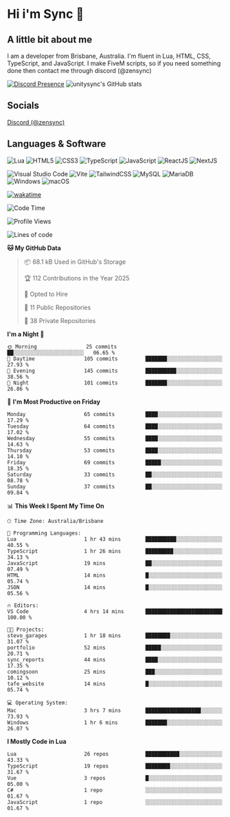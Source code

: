 # Hi i'm Sync 👋

## A little bit about me
I am a developer from Brisbane, Australia. I'm fluent in Lua, HTML, CSS, TypeScript, and JavaScript. I make FiveM scripts, so if you need something done then contact me through discord (@zensync)

[![Discord Presence](https://lanyard.cnrad.dev/api/265742868587479050)](https://discord.com/users/265742868587479050)
![unitysync's GitHub stats](https://github-readme-stats.vercel.app/api?username=unitysync&show_icons=true&theme=ambient_gradient)

## Socials
<p><a href="https://discord.com/users/265742868587479050">Discord (@zensync)</a></p>

## Languages & Software
![Lua](https://img.shields.io/badge/lua-%232C2D72.svg?style=for-the-badge&logo=lua&logoColor=white) ![HTML5](https://img.shields.io/badge/html5-%23E34F26.svg?style=for-the-badge&logo=html5&logoColor=white) ![CSS3](https://img.shields.io/badge/css3-%231572B6.svg?style=for-the-badge&logo=css3&logoColor=white) ![TypeScript](https://img.shields.io/badge/TypeScript-3178C6?logo=typescript&logoColor=fff&style=for-the-badge) ![JavaScript](https://img.shields.io/badge/javascript-%23323330.svg?style=for-the-badge&logo=javascript&logoColor=%23F7DF1E) ![ReactJS](https://shields.io/badge/react-black?logo=react&style=for-the-badge) ![NextJS](https://img.shields.io/badge/next.js-000000?style=for-the-badge&logo=nextdotjs&logoColor=white)

![Visual Studio Code](https://custom-icon-badges.demolab.com/badge/Visual%20Studio%20Code-0078d7.svg?logo=vsc&logoColor=white&style=for-the-badge) ![Vite](https://img.shields.io/badge/Vite-646CFF?style=for-the-badge&logo=Vite&logoColor=white) ![TailwindCSS](https://img.shields.io/badge/tailwindcss-%2338B2AC.svg?style=for-the-badge&logo=tailwind-css&logoColor=white) ![MySQL](https://img.shields.io/badge/MySQL-4479A1?style=for-the-badge&logo=mysql&logoColor=white) ![MariaDB](https://img.shields.io/badge/MariaDB-003545?style=for-the-badge&logo=mariadb&logoColor=white) ![Windows](https://custom-icon-badges.demolab.com/badge/Windows-0078D6?logo=windows11&logoColor=white&style=for-the-badge) ![macOS](https://img.shields.io/badge/macOS-000000?logo=apple&logoColor=F0F0F0&style=for-the-badge)

[![wakatime](https://wakatime.com/badge/user/018c590e-972a-4f9d-bbc0-f77a1b8e8227.svg?style=for-the-badge)](https://wakatime.com/@unitysync)

<!--START_SECTION:waka-->
![Code Time](http://img.shields.io/badge/Code%20Time-369%20hrs%2024%20mins-blue)

![Profile Views](http://img.shields.io/badge/Profile%20Views-12-blue)

![Lines of code](https://img.shields.io/badge/From%20Hello%20World%20I%27ve%20Written-382.2%20thousand%20lines%20of%20code-blue)

**🐱 My GitHub Data** 

> 📦 68.1 kB Used in GitHub's Storage 
 > 
> 🏆 112 Contributions in the Year 2025
 > 
> 💼 Opted to Hire
 > 
> 📜 11 Public Repositories 
 > 
> 🔑 38 Private Repositories 
 > 
**I'm a Night 🦉** 

```text
🌞 Morning                25 commits          ██░░░░░░░░░░░░░░░░░░░░░░░   06.65 % 
🌆 Daytime                105 commits         ███████░░░░░░░░░░░░░░░░░░   27.93 % 
🌃 Evening                145 commits         ██████████░░░░░░░░░░░░░░░   38.56 % 
🌙 Night                  101 commits         ███████░░░░░░░░░░░░░░░░░░   26.86 % 
```
📅 **I'm Most Productive on Friday** 

```text
Monday                   65 commits          ████░░░░░░░░░░░░░░░░░░░░░   17.29 % 
Tuesday                  64 commits          ████░░░░░░░░░░░░░░░░░░░░░   17.02 % 
Wednesday                55 commits          ████░░░░░░░░░░░░░░░░░░░░░   14.63 % 
Thursday                 53 commits          ████░░░░░░░░░░░░░░░░░░░░░   14.10 % 
Friday                   69 commits          █████░░░░░░░░░░░░░░░░░░░░   18.35 % 
Saturday                 33 commits          ██░░░░░░░░░░░░░░░░░░░░░░░   08.78 % 
Sunday                   37 commits          ██░░░░░░░░░░░░░░░░░░░░░░░   09.84 % 
```


📊 **This Week I Spent My Time On** 

```text
🕑︎ Time Zone: Australia/Brisbane

💬 Programming Languages: 
Lua                      1 hr 43 mins        ██████████░░░░░░░░░░░░░░░   40.55 % 
TypeScript               1 hr 26 mins        █████████░░░░░░░░░░░░░░░░   34.13 % 
JavaScript               19 mins             ██░░░░░░░░░░░░░░░░░░░░░░░   07.49 % 
HTML                     14 mins             █░░░░░░░░░░░░░░░░░░░░░░░░   05.74 % 
JSON                     14 mins             █░░░░░░░░░░░░░░░░░░░░░░░░   05.56 % 

🔥 Editors: 
VS Code                  4 hrs 14 mins       █████████████████████████   100.00 % 

🐱‍💻 Projects: 
stevo_garages            1 hr 18 mins        ████████░░░░░░░░░░░░░░░░░   31.07 % 
portfolio                52 mins             █████░░░░░░░░░░░░░░░░░░░░   20.71 % 
sync_reports             44 mins             ████░░░░░░░░░░░░░░░░░░░░░   17.35 % 
comingsoon               25 mins             ███░░░░░░░░░░░░░░░░░░░░░░   10.12 % 
tafe_website             14 mins             █░░░░░░░░░░░░░░░░░░░░░░░░   05.74 % 

💻 Operating System: 
Mac                      3 hrs 7 mins        ██████████████████░░░░░░░   73.93 % 
Windows                  1 hr 6 mins         ███████░░░░░░░░░░░░░░░░░░   26.07 % 
```

**I Mostly Code in Lua** 

```text
Lua                      26 repos            ███████████░░░░░░░░░░░░░░   43.33 % 
TypeScript               19 repos            ████████░░░░░░░░░░░░░░░░░   31.67 % 
Vue                      3 repos             █░░░░░░░░░░░░░░░░░░░░░░░░   05.00 % 
C#                       1 repo              ░░░░░░░░░░░░░░░░░░░░░░░░░   01.67 % 
JavaScript               1 repo              ░░░░░░░░░░░░░░░░░░░░░░░░░   01.67 % 
```




<!--END_SECTION:waka-->
